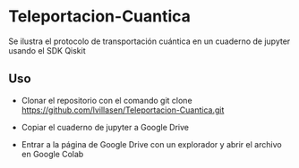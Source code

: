 # Teleportacion-Cuantica
Se ilustra el protocolo de transportación cuántica en un cuaderno de jupyter usando el SDK Qiskit

## Uso

- Clonar el repositorio con el comando git clone https://github.com/lvillasen/Teleportacion-Cuantica.git
 
- Copiar el cuaderno de jupyter a Google Drive
 
- Entrar a la página de Google Drive con un explorador y abrir el archivo en Google Colab
